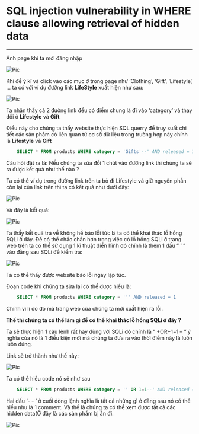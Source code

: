 # SQL injection vulnerability in WHERE clause allowing retrieval of hidden data
---
Ảnh page khi ta mới đăng nhập

![Pic](https://github.com/thewantedx/Picture-Security/blob/main/SQLi_1.png)

Khi để ý kĩ và click vào các mục ở trong page như ‘Clothing’, ‘Gift’, ‘Lifestyle’, … ta có với ví dụ đường link **LifeStyle** xuất hiện như sau:

![Pic](https://github.com/thewantedx/Picture-Security/blob/main/SQLi_2.png)

Ta nhận thấy cả 2 đường link đều có điểm chung là đi vào ‘category’ và thay đổi ở **Lifestyle** và **Gift**

Điều này cho chúng ta thấy website thực hiện SQL querry để truy suất chi tiết các sản phẩm có liên quan từ cơ sở dữ liệu trong trường hợp này chính là **Lifestyle** và **Gift**

```SQL
    SELECT * FROM products WHERE category = 'Gifts'--' AND released = 1 
```

Câu hỏi đặt ra là: Nếu chúng ta sửa đổi 1 chút vào đường link thì chúng ta sẽ ra được kết quả như thế nào ? 

Ta có thể ví dụ trong đường link trên ta bỏ đi Lifestyle và giữ nguyên phần còn lại của link trên thì ta có kết quả như dưới đây:

![Pic](https://github.com/thewantedx/Picture-Security/blob/main/SQLi_4.png)

Và đây là kết quả: 

![Pic](https://github.com/thewantedx/Picture-Security/blob/main/SQLi_5.png)

Ta thấy kết quả trả về không hề báo lỗi tức là ta có thể khai thác lỗ hổng SQLi ở đây.
Để có thể chắc chắn hơn trong việc có lỗ hổng SQLi ở trang web trên ta có thể sử dụng 1 kĩ thuật điển hình đó chính là thêm 1 dấu “  ‘  ” vào đằng sau SQLi để kiểm tra:

![Pic](https://github.com/thewantedx/Picture-Security/blob/main/SQLi_6.png)

Ta có thể thấy được website báo lỗi ngay lập tức.

Đoạn code khi chúng ta sửa lại có thể được hiểu là: 

```SQL
    SELECT * FROM products WHERE category = ''' AND released = 1
```
Chính vì lí do đó mà trang web của chúng ta mới xuất hiện ra lỗi. 

**Thế thì chúng ta có thể làm gì để có thể khai thác lỗ hổng SQLi ở đây ?**

Ta sẽ thực hiện 1 câu lệnh rất hay dùng với SQLi đó chính là “ +OR+1=1 – “ ý nghĩa của nó là 1 điều kiện mới mà chúng ta đưa ra vào thời điểm này là luôn luôn đúng.

Link sẽ trở thành như thế này:

![Pic](https://github.com/thewantedx/Picture-Security/blob/main/SQLi_9.png)

Ta có thể hiểu code nó sẽ như sau

```SQL
    SELECT * FROM products WHERE category = '' OR 1=1--' AND released = 1
```
Hai dấu  ‘- - ’ ở cuối dòng lệnh nghĩa là tất cả những gì ở đằng sau nó có thể hiểu như là 1 comment. Và thế là chúng ta có thể xem được tất cả các hidden data(Ở đây là các sản phẩm bị ẩn đi.

![Pic](https://github.com/thewantedx/Picture-Security/blob/main/SQLi_11.png)